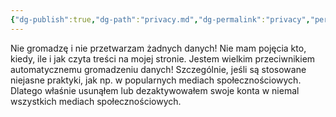 ```yaml
---
{"dg-publish":true,"dg-path":"privacy.md","dg-permalink":"privacy","permalink":"/privacy/"}
---
```



Nie gromadzę i nie przetwarzam żadnych danych! Nie mam pojęcia kto, kiedy, ile i jak czyta treści na mojej stronie. Jestem wielkim przeciwnikiem automatycznemu gromadzeniu danych! Szczególnie, jeśli są stosowane niejasne praktyki, jak np. w popularnych mediach społecznościowych. Dlatego właśnie usunąłem lub dezaktywowałem swoje konta w niemal wszystkich mediach społecznościowych.
